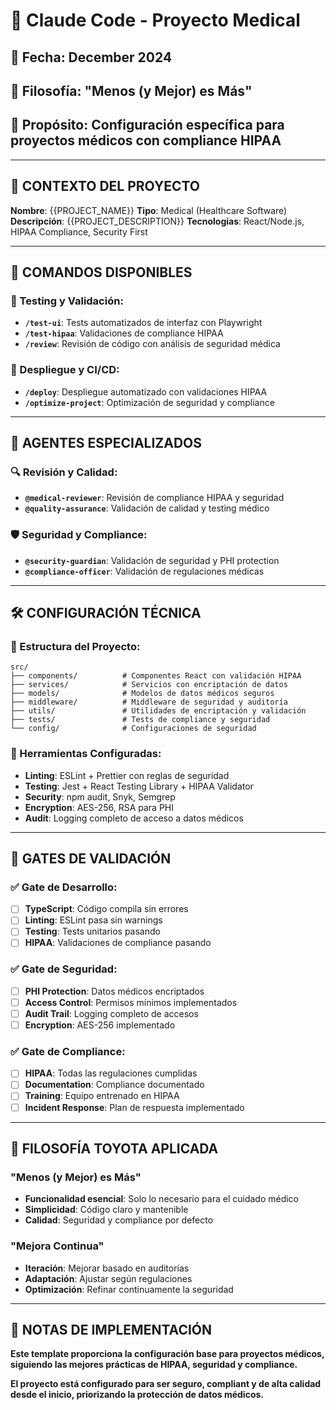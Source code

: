 # 🏥 Claude Code - Proyecto Medical

## 📅 **Fecha**: December 2024
## 🚗 **Filosofía**: "Menos (y Mejor) es Más"
## 🎯 **Propósito**: Configuración específica para proyectos médicos con compliance HIPAA

---

## 🎯 **CONTEXTO DEL PROYECTO**

**Nombre**: {{PROJECT_NAME}}
**Tipo**: Medical (Healthcare Software)
**Descripción**: {{PROJECT_DESCRIPTION}}
**Tecnologías**: React/Node.js, HIPAA Compliance, Security First

---

## 🚀 **COMANDOS DISPONIBLES**

### **🧪 Testing y Validación:**
- **`/test-ui`**: Tests automatizados de interfaz con Playwright
- **`/test-hipaa`**: Validaciones de compliance HIPAA
- **`/review`**: Revisión de código con análisis de seguridad médica

### **🚀 Despliegue y CI/CD:**
- **`/deploy`**: Despliegue automatizado con validaciones HIPAA
- **`/optimize-project`**: Optimización de seguridad y compliance

---

## 🤖 **AGENTES ESPECIALIZADOS**

### **🔍 Revisión y Calidad:**
- **`@medical-reviewer`**: Revisión de compliance HIPAA y seguridad
- **`@quality-assurance`**: Validación de calidad y testing médico

### **🛡️ Seguridad y Compliance:**
- **`@security-guardian`**: Validación de seguridad y PHI protection
- **`@compliance-officer`**: Validación de regulaciones médicas

---

## 🛠️ **CONFIGURACIÓN TÉCNICA**

### **📁 Estructura del Proyecto:**
```
src/
├── components/          # Componentes React con validación HIPAA
├── services/            # Servicios con encriptación de datos
├── models/              # Modelos de datos médicos seguros
├── middleware/          # Middleware de seguridad y auditoría
├── utils/               # Utilidades de encriptación y validación
├── tests/               # Tests de compliance y seguridad
└── config/              # Configuraciones de seguridad
```

### **🔧 Herramientas Configuradas:**
- **Linting**: ESLint + Prettier con reglas de seguridad
- **Testing**: Jest + React Testing Library + HIPAA Validator
- **Security**: npm audit, Snyk, Semgrep
- **Encryption**: AES-256, RSA para PHI
- **Audit**: Logging completo de acceso a datos médicos

---

## 🚨 **GATES DE VALIDACIÓN**

### **✅ Gate de Desarrollo:**
- [ ] **TypeScript**: Código compila sin errores
- [ ] **Linting**: ESLint pasa sin warnings
- [ ] **Testing**: Tests unitarios pasando
- [ ] **HIPAA**: Validaciones de compliance pasando

### **✅ Gate de Seguridad:**
- [ ] **PHI Protection**: Datos médicos encriptados
- [ ] **Access Control**: Permisos mínimos implementados
- [ ] **Audit Trail**: Logging completo de accesos
- [ ] **Encryption**: AES-256 implementado

### **✅ Gate de Compliance:**
- [ ] **HIPAA**: Todas las regulaciones cumplidas
- [ ] **Documentation**: Compliance documentado
- [ ] **Training**: Equipo entrenado en HIPAA
- [ ] **Incident Response**: Plan de respuesta implementado

---

## 🚀 **FILOSOFÍA TOYOTA APLICADA**

### **"Menos (y Mejor) es Más"**
- **Funcionalidad esencial**: Solo lo necesario para el cuidado médico
- **Simplicidad**: Código claro y mantenible
- **Calidad**: Seguridad y compliance por defecto

### **"Mejora Continua"**
- **Iteración**: Mejorar basado en auditorías
- **Adaptación**: Ajustar según regulaciones
- **Optimización**: Refinar continuamente la seguridad

---

## 📝 **NOTAS DE IMPLEMENTACIÓN**

**Este template proporciona la configuración base para proyectos médicos, siguiendo las mejores prácticas de HIPAA, seguridad y compliance.**

**El proyecto está configurado para ser seguro, compliant y de alta calidad desde el inicio, priorizando la protección de datos médicos.**

